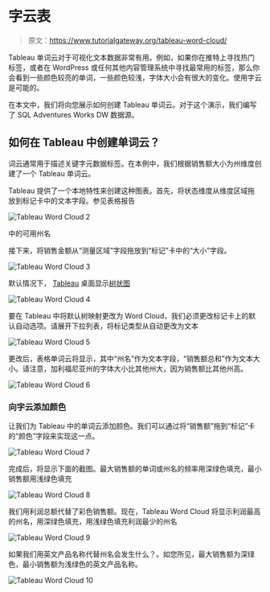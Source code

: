 # 字云表

> 原文：<https://www.tutorialgateway.org/tableau-word-cloud/>

Tableau 单词云对于可视化文本数据非常有用。例如，如果你在推特上寻找热门标签，或者在 WordPress 或任何其他内容管理系统中寻找最常用的标签，那么你会看到一些颜色较亮的单词，一些颜色较浅，字体大小会有很大的变化。使用字云是可能的。

在本文中，我们将向您展示如何创建 Tableau 单词云。对于这个演示，我们编写了 SQL Adventures Works DW 数据源。

## 如何在 Tableau 中创建单词云？

词云通常用于描述关键字元数据标签。在本例中，我们根据销售额大小为州维度创建了一个 Tableau 单词云。

Tableau 提供了一个本地特性来创建这种图表。首先，将状态维度从维度区域拖放到标记卡中的文本字段。参见表格报告

![Tableau Word Cloud 2](img/81d0c543498ac8adf701cac7250cafb8.png)

中的可用州名

接下来，将销售金额从“测量区域”字段拖放到“标记”卡中的“大小”字段。

![Tableau Word Cloud 3](img/85fcb12f85ca55d8d97d18a5b4fee097.png)

默认情况下， [Tableau](https://www.tutorialgateway.org/tableau/) 桌面显示[树状图](https://www.tutorialgateway.org/tableau-treemap/)

![Tableau Word Cloud 4](img/211c2b0ca462794b785fc82a78687ab7.png)

要在 Tableau 中将默认树映射更改为 Word Cloud，我们必须更改标记卡上的默认自动选项。请展开下拉列表，将标记类型从自动更改为文本

![Tableau Word Cloud 5](img/b96306e6dd8d7b300d6f116d7d33c988.png)

更改后，表格单词云将显示，其中“州名”作为文本字段，“销售额总和”作为文本大小。请注意，加利福尼亚州的字体大小比其他州大，因为销售额比其他州高。

![Tableau Word Cloud 6](img/1888195d70df43ab0786ee24d098c7a4.png)

### 向字云添加颜色

让我们为 Tableau 中的单词云添加颜色。我们可以通过将“销售额”拖到“标记”卡的“颜色”字段来实现这一点。

![Tableau Word Cloud 7](img/f27e6d7e895a4b59b19c37d3f81ed990.png)

完成后，将显示下面的截图。最大销售额的单词或州名的频率用深绿色填充，最小销售额用浅绿色填充

![Tableau Word Cloud 8](img/1da7f345c72fc3a88f2c1a1d65b7a005.png)

我们用利润总额代替了彩色销售额。现在，Tableau Word Cloud 将显示利润最高的州名，用深绿色填充，用浅绿色填充利润最少的州名

![Tableau Word Cloud 9](img/3ffa70a2585bd611f436fdfe2509a305.png)

如果我们用英文产品名称代替州名会发生什么？。如您所见，最大销售额为深绿色，最小销售额为浅绿色的英文产品名称。

![Tableau Word Cloud 10](img/170a68a198a8ddca71788fe1cae5beb1.png)